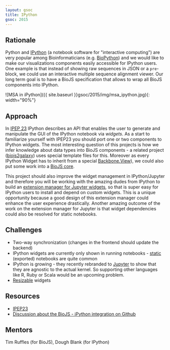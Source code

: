 ```yaml
---
layout: gsoc 
title: IPython
gsoc: 2015
---
```


Rationale
---------

Python and [IPython](http://ipython.org/) (a notebook software for "interactive computing") are very popular among Bioinformaticians (e.g. [BioPython][biopython]) and we would like to make our visualizations components easily accessible for IPython users.
One example is that instead of showing raw sequences in JSON or a `pre`-block, we could use an interactive multiple sequence alignment viewer. Our long term goal is to have a BioJS specification that allows to wrap all BioJS components into IPython.

![MSA in iPython]({{ site.baseurl }}gsoc/2015/img/msa_ipython.jpg){: width="90%"}

[biopython]: https://github.com/biopython/biopython

Approach
--------

In [IPEP 23][ipep23] IPython describes an API that enables the user to generate and manipulate the GUI of the IPython notebook via _widgets_. As a start to familiarize yourself with IPEP23 you should port one or two components to IPython widgets.
The most interesting question of this projects is how we infer knowledge about data types into BioJS components - a related project ([biojs2galaxy](https://github.com/biojs/biojs2galaxy)) uses special template files for this. Moreover as every IPython Widget has to inherit from a special [Backbone.View](http://backbonejs.org/#View)), we could also put some work into a [BioJS core](https://github.com/biojs/biojs/issues/125).

This project should also improve the widget management in IPython/Jupyter and therefore you will be working with the amazing dudes from IPython to build an [extension manager for Jupyter widgets](https://github.com/ipython/ipython/issues/6327), so that is super easy for IPython users to install and depend on custom widgets.  This is a unique opportunity because a good design of this extension manager could enhance the user experience drastically. Another amazing outcome of the work on the extension manager for Jupyter is that widget dependencies could also be resolved for static notebooks.

[ipep23]: https://github.com/ipython/ipython/wiki/IPEP-23%3A-Backbone.js-Widgets

Challenges
---------

* Two-way synchronization (changes in the frontend should update the backend)
* IPython widgets are currently only shown in running notebooks - [static](http://nbviewer.ipython.org/) (exported) notebooks are quite common
* IPython is growing - they recently rebranded to [Jupyter](http://jupyter.org/) to show that they are agnostic to the actual kernel. So supporting other languages like R, Ruby or Scala would be an upcoming problem. 
* [Resizable](https://github.com/ipython/ipython/issues/6733) widgets

Resources
-----------

* [IPEP23](https://github.com/ipython/ipython/wiki/IPEP-23%3A-Backbone.js-Widgets)
* [Discussion about the BioJS - iPython integration on Github](https://github.com/biojs/biojs/issues/111)

Mentors
--------

Tim Ruffles (for BioJS), Dough Blank (for IPython)
